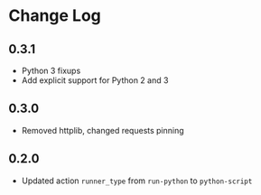 # Change Log

## 0.3.1

- Python 3 fixups
- Add explicit support for Python 2 and 3

## 0.3.0

- Removed httplib, changed requests pinning

## 0.2.0

- Updated action `runner_type` from `run-python` to `python-script`

